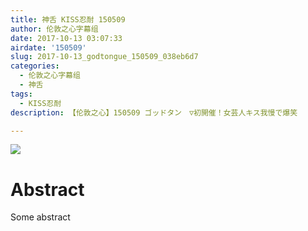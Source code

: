 ```yaml
---
title: 神舌 KISS忍耐 150509
author: 伦敦之心字幕组
date: 2017-10-13 03:07:33
airdate: '150509'
slug: 2017-10-13_godtongue_150509_038eb6d7
categories:
  - 伦敦之心字幕组
  - 神舌
tags:
  - KISS忍耐
description: 【伦敦之心】150509 ゴッドタン　▽初開催！女芸人キス我慢で爆笑

---
```

![](/img/gakki.jpg)
# Abstract
Some abstract
